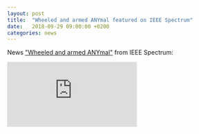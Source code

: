 ```yaml
---
layout: post
title:  "Wheeled and armed ANYmal featured on IEEE Spectrum"
date:   2018-09-29 09:00:00 +0200
categories: news
---
```

News ["Wheeled and armed ANYmal"](https://spectrum.ieee.org/automaton/robotics/humanoids/video-friday-japan-new-humanoid-hrp5p-and-more) from IEEE Spectrum:

<div class="container">
  <iframe src="https://spectrum.ieee.org/automaton/robotics/humanoids/video-friday-japan-new-humanoid-hrp5p-and-more"
  frameborder="0" allowfullscreen class="video"></iframe>
</div>
